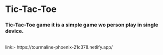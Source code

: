 # Tic-Tac-Toe

<h3>Tic-Tac-Toe game it is a simple game wo person play in single device.</h3><br>
link:- https://tourmaline-phoenix-21c378.netlify.app/
